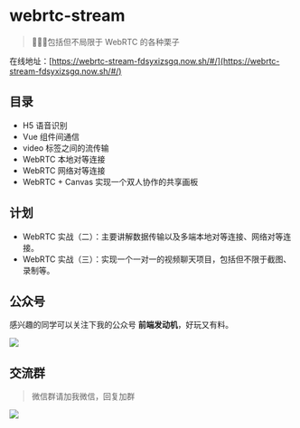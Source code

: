 # webrtc-stream
> 🍧🍭😻包括但不局限于 WebRTC 的各种栗子

在线地址：[https://webrtc-stream-fdsyxizsgq.now.sh/#/](https://webrtc-stream-fdsyxizsgq.now.sh/#/)
## 目录
* H5 语音识别
* Vue 组件间通信
* video 标签之间的流传输
* WebRTC 本地对等连接
* WebRTC 网络对等连接
* WebRTC + Canvas 实现一个双人协作的共享画板
## 计划
* WebRTC 实战（二）：主要讲解数据传输以及多端本地对等连接、网络对等连接。
* WebRTC 实战（三）：实现一个一对一的视频聊天项目，包括但不限于截图、录制等。
## 公众号
感兴趣的同学可以关注下我的公众号 **前端发动机**，好玩又有料。

![](https://user-gold-cdn.xitu.io/2019/7/21/16c14d1d0f3be11e?w=400&h=400&f=jpeg&s=34646)

## 交流群

> 微信群请加我微信，回复加群

![](https://raw.githubusercontent.com/wuyawei/fe-code/master/user.jpg)
